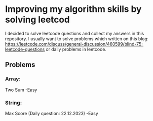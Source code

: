 # Improving my algorithm skills by solving leetcod
I decided to solve leetcode questions and collect my answers in this repository.
I usually want to solve problems which written on this blog: https://leetcode.com/discuss/general-discussion/460599/blind-75-leetcode-questions or daily problems in leetcode. 
## Problems
### Array: 
Two Sum -Easy
### String: 
Max Score (Daily question: 22.12.2023) -Easy 



